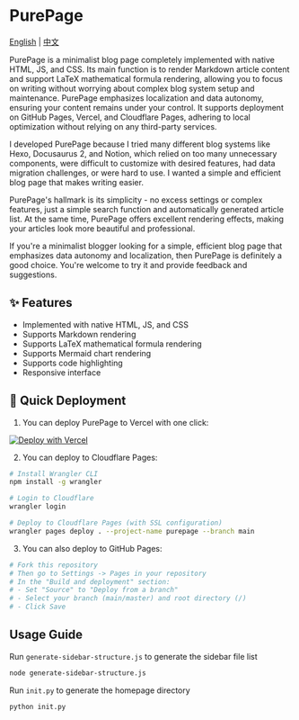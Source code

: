 # PurePage

[English](README.md) | [中文](README_CN.md)

PurePage is a minimalist blog page completely implemented with native HTML, JS, and CSS. Its main function is to render Markdown article content and support LaTeX mathematical formula rendering, allowing you to focus on writing without worrying about complex blog system setup and maintenance. PurePage emphasizes localization and data autonomy, ensuring your content remains under your control. It supports deployment on GitHub Pages, Vercel, and Cloudflare Pages, adhering to local optimization without relying on any third-party services.

I developed PurePage because I tried many different blog systems like Hexo, Docusaurus 2, and Notion, which relied on too many unnecessary components, were difficult to customize with desired features, had data migration challenges, or were hard to use. I wanted a simple and efficient blog page that makes writing easier.

PurePage's hallmark is its simplicity - no excess settings or complex features, just a simple search function and automatically generated article list. At the same time, PurePage offers excellent rendering effects, making your articles look more beautiful and professional.

If you're a minimalist blogger looking for a simple, efficient blog page that emphasizes data autonomy and localization, then PurePage is definitely a good choice. You're welcome to try it and provide feedback and suggestions.

## ✨ Features

- Implemented with native HTML, JS, and CSS
- Supports Markdown rendering
- Supports LaTeX mathematical formula rendering
- Supports Mermaid chart rendering
- Supports code highlighting
- Responsive interface

## 🚀 Quick Deployment

1. You can deploy PurePage to Vercel with one click:

[![Deploy with Vercel](https://vercel.com/button)](https://vercel.com/new/clone?repository-url=https%3A%2F%2Fgithub.com%2Fyym68686%2FPurePage)

2. You can deploy to Cloudflare Pages:

```bash
# Install Wrangler CLI
npm install -g wrangler

# Login to Cloudflare
wrangler login

# Deploy to Cloudflare Pages (with SSL configuration)
wrangler pages deploy . --project-name purepage --branch main
```

3. You can also deploy to GitHub Pages:

```bash
# Fork this repository
# Then go to Settings -> Pages in your repository
# In the "Build and deployment" section:
# - Set "Source" to "Deploy from a branch"
# - Select your branch (main/master) and root directory (/)
# - Click Save
```

## Usage Guide

Run `generate-sidebar-structure.js` to generate the sidebar file list

```bash
node generate-sidebar-structure.js
```

Run `init.py` to generate the homepage directory

```bash
python init.py
```

